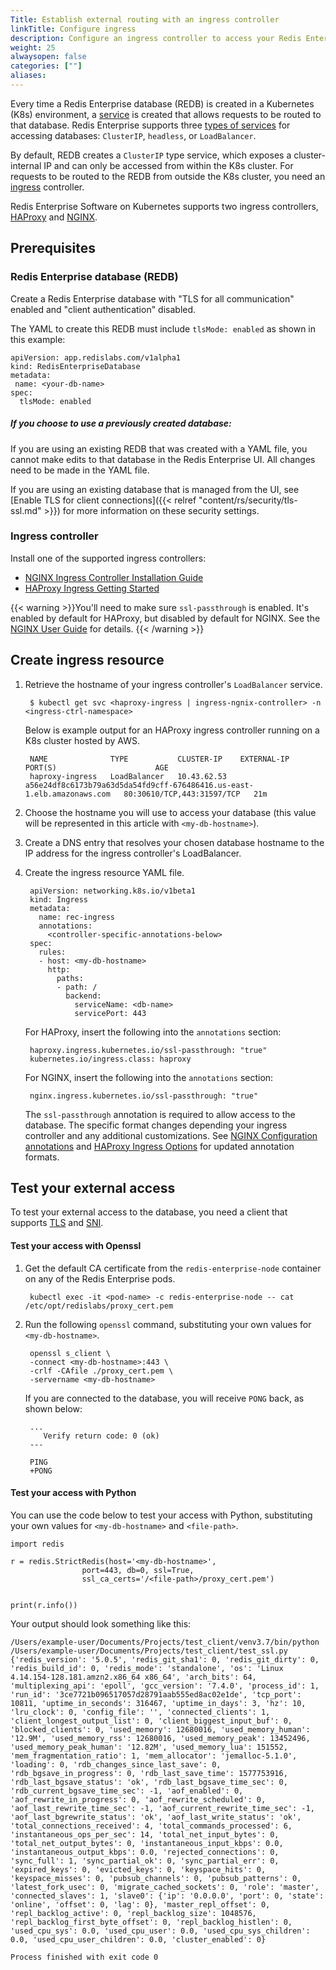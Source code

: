 ```yaml
---
Title: Establish external routing with an ingress controller
linkTitle: Configure ingress
description: Configure an ingress controller to access your Redis Enterprise databases from outside the Kubernetes cluster. 
weight: 25
alwaysopen: false
categories: [""]
aliases: 
---
```


Every time a Redis Enterprise database (REDB) is created in a Kubernetes (K8s) environment, a [service](https://kubernetes.io/docs/concepts/services-networking/service/) is created that allows requests to be routed to that database. Redis Enterprise supports three [types of services](https://kubernetes.io/docs/concepts/services-networking/service/#publishing-services-service-types) for accessing databases: `ClusterIP`, `headless`, or `LoadBalancer`.

By default, REDB creates a `ClusterIP` type service, which exposes a cluster-internal IP and can only be accessed from within the K8s cluster. For requests to be routed to the REDB from outside the K8s cluster, you need an [ingress](https://kubernetes.io/docs/concepts/services-networking/ingress/) controller.

Redis Enterprise Software on Kubernetes supports two ingress controllers, [HAProxy](https://haproxy-ingress.github.io/) and [NGINX](https://kubernetes.github.io/ingress-nginx/).

## Prerequisites

### Redis Enterprise database (REDB)

Create a Redis Enterprise database with "TLS for all communication" enabled and "client authentication" disabled.  

The YAML to create this REDB must include `tlsMode: enabled` as shown in this example:  

    apiVersion: app.redislabs.com/v1alpha1
    kind: RedisEnterpriseDatabase
    metadata:
     name: <your-db-name>
    spec:
      tlsMode: enabled  

##### If you choose to use a previously created database:  

If you are using an existing REDB that was created with a YAML file, you cannot make edits to that database in the Redis Enterprise UI. All changes need to be made in the YAML file.  

If you are using an existing database that is managed from the UI, see [Enable TLS for client connections]({{< relref "content/rs/security/tls-ssl.md" >}}) for more information on these security settings.  

### Ingress controller  

Install one of the supported ingress controllers:  

- [NGINX Ingress Controller Installation Guide](https://kubernetes.github.io/ingress-nginx/deploy/)
- [HAProxy Ingress Getting Started](https://haproxy-ingress.github.io/docs/getting-started/)  

{{< warning >}}You'll need to make sure `ssl-passthrough` is enabled. It's enabled by default for HAProxy, but disabled by default for NGINX. See the [NGINX User Guide](https://kubernetes.github.io/ingress-nginx/user-guide/tls/#ssl-passthrough) for details. {{< /warning >}}  

## Create ingress resource

1. Retrieve the hostname of your ingress controller's `LoadBalancer` service.

        $ kubectl get svc <haproxy-ingress | ingress-ngnix-controller> -n  <ingress-ctrl-namespace>

    Below is example output for an HAProxy ingress controller running on a K8s cluster hosted by AWS.  

        NAME              TYPE           CLUSTER-IP    EXTERNAL-IP                                                              PORT(S)                      AGE
        haproxy-ingress   LoadBalancer   10.43.62.53   a56e24df8c6173b79a63d5da54fd9cff-676486416.us-east-1.elb.amazonaws.com   80:30610/TCP,443:31597/TCP   21m  

1. Choose the hostname you will use to access your database (this value will be represented in this article with `<my-db-hostname>`).  

1. Create a DNS entry that resolves your chosen database hostname to the IP address for the ingress controller's LoadBalancer.  

1. Create the ingress resource YAML file.  

        apiVersion: networking.k8s.io/v1beta1
        kind: Ingress
        metadata:
          name: rec-ingress
          annotations:
            <controller-specific-annotations-below>
        spec:
          rules:
          - host: <my-db-hostname>
            http:
              paths:
              - path: /
                backend:
                  serviceName: <db-name>
                  servicePort: 443  
  
    For HAProxy, insert the following into the `annotations` section:  

        haproxy.ingress.kubernetes.io/ssl-passthrough: "true"
        kubernetes.io/ingress.class: haproxy  

    For NGINX, insert the following into the `annotations` section:  

        nginx.ingress.kubernetes.io/ssl-passthrough: "true"  

    The `ssl-passthrough` annotation is required to allow access to the database. The specific format changes depending your ingress controller and any additional customizations. See [NGINX Configuration annotations](https://kubernetes.github.io/ingress-nginx/user-guide/nginx-configuration/annotations/) and [HAProxy Ingress Options](https://www.haproxy.com/documentation/kubernetes/latest/configuration/ingress/) for updated annotation formats.  

## Test your external access  

To test your external access to the database, you need a client that supports [TLS](https://en.wikipedia.org/wiki/Transport_Layer_Security) and [SNI](https://en.wikipedia.org/wiki/Server_Name_Indication).  

#### Test your access with Openssl  

1. Get the default CA certificate from the `redis-enterprise-node` container on any of the Redis Enterprise pods.  

        kubectl exec -it <pod-name> -c redis-enterprise-node -- cat /etc/opt/redislabs/proxy_cert.pem  

1. Run the following `openssl` command, substituting your own values for `<my-db-hostname>`.  

        openssl s_client \
        -connect <my-db-hostname>:443 \
        -crlf -CAfile ./proxy_cert.pem \
        -servername <my-db-hostname>  

    If you are connected to the database, you will receive `PONG` back, as shown below:  

        ...
           Verify return code: 0 (ok)
        ---

        PING 
        +PONG  

#### Test your access with Python  

You can use the code below to test your access with Python, substituting your own values for `<my-db-hostname>` and `<file-path>`.  

    import redis
    
    r = redis.StrictRedis(host='<my-db-hostname>',
                    port=443, db=0, ssl=True,
                    ssl_ca_certs='/<file-path>/proxy_cert.pem')


    print(r.info())  

Your output should look something like this:  

    /Users/example-user/Documents/Projects/test_client/venv3.7/bin/python /Users/example-user/Documents/Projects/test_client/test_ssl.py
    {'redis_version': '5.0.5', 'redis_git_sha1': 0, 'redis_git_dirty': 0, 'redis_build_id': 0, 'redis_mode': 'standalone', 'os': 'Linux 4.14.154-128.181.amzn2.x86_64 x86_64', 'arch_bits': 64, 'multiplexing_api': 'epoll', 'gcc_version': '7.4.0', 'process_id': 1, 'run_id': '3ce7721b096517057d28791aab555ed8ac02e1de', 'tcp_port': 10811, 'uptime_in_seconds': 316467, 'uptime_in_days': 3, 'hz': 10, 'lru_clock': 0, 'config_file': '', 'connected_clients': 1, 'client_longest_output_list': 0, 'client_biggest_input_buf': 0, 'blocked_clients': 0, 'used_memory': 12680016, 'used_memory_human': '12.9M', 'used_memory_rss': 12680016, 'used_memory_peak': 13452496, 'used_memory_peak_human': '12.82M', 'used_memory_lua': 151552, 'mem_fragmentation_ratio': 1, 'mem_allocator': 'jemalloc-5.1.0', 'loading': 0, 'rdb_changes_since_last_save': 0, 'rdb_bgsave_in_progress': 0, 'rdb_last_save_time': 1577753916, 'rdb_last_bgsave_status': 'ok', 'rdb_last_bgsave_time_sec': 0, 'rdb_current_bgsave_time_sec': -1, 'aof_enabled': 0, 'aof_rewrite_in_progress': 0, 'aof_rewrite_scheduled': 0, 'aof_last_rewrite_time_sec': -1, 'aof_current_rewrite_time_sec': -1, 'aof_last_bgrewrite_status': 'ok', 'aof_last_write_status': 'ok', 'total_connections_received': 4, 'total_commands_processed': 6, 'instantaneous_ops_per_sec': 14, 'total_net_input_bytes': 0, 'total_net_output_bytes': 0, 'instantaneous_input_kbps': 0.0, 'instantaneous_output_kbps': 0.0, 'rejected_connections': 0, 'sync_full': 1, 'sync_partial_ok': 0, 'sync_partial_err': 0, 'expired_keys': 0, 'evicted_keys': 0, 'keyspace_hits': 0, 'keyspace_misses': 0, 'pubsub_channels': 0, 'pubsub_patterns': 0, 'latest_fork_usec': 0, 'migrate_cached_sockets': 0, 'role': 'master', 'connected_slaves': 1, 'slave0': {'ip': '0.0.0.0', 'port': 0, 'state': 'online', 'offset': 0, 'lag': 0}, 'master_repl_offset': 0, 'repl_backlog_active': 0, 'repl_backlog_size': 1048576, 'repl_backlog_first_byte_offset': 0, 'repl_backlog_histlen': 0, 'used_cpu_sys': 0.0, 'used_cpu_user': 0.0, 'used_cpu_sys_children': 0.0, 'used_cpu_user_children': 0.0, 'cluster_enabled': 0}

    Process finished with exit code 0  
